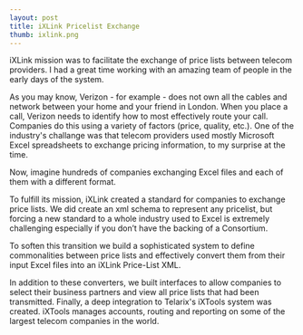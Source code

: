 ```yaml
---
layout: post
title: iXLink Pricelist Exchange
thumb: ixlink.png
---
```


iXLink mission was to facilitate the exchange of price lists between telecom providers. I had a great time working with an amazing team of people in the early days of the system.

As you may know, Verizon - for example - does not own all the cables and network between your home and your friend in London. When you place a call, Verizon needs to identify how to most effectively route your call.
Companies do this using a variety of factors (price, quality, etc.). One of the industry's challange was that telecom providers used mostly Microsoft Excel spreadsheets to exchange pricing information, to my surprise at the time.

Now, imagine hundreds of companies exchanging Excel files and each of them with a different format.

To fulfill its mission, iXLink created a standard for companies to exchange price lists. We did create an xml schema to represent any pricelist, but forcing a new standard to a whole industry used to Excel is extremely challenging especially if you don’t have the backing of a Consortium.

To soften this transition we build a sophisticated system to define commonalities between price lists and effectively convert them from their input Excel files into an iXLink Price-List XML.

In addition to these converters, we built interfaces to allow companies to select their business partners and view all price lists that had been transmitted. Finally, a deep integration to Telarix's iXTools system was created. iXTools manages accounts, routing and reporting on some of the largest telecom companies in the world.

